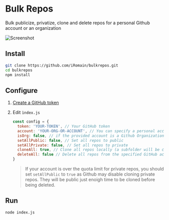 # Bulk Repos

Bulk publicize, privatize, clone and delete repos for a personal Github account or an organization

![Screenshot](https://user-images.githubusercontent.com/3155568/68415503-19210180-01c5-11ea-96ba-b5a99eb452ac.png)

## Install

```sh
git clone https://github.com/iRomain/bulkrepos.git
cd bulkrepos
npm install
```

## Configure

1. [Create a GitHub token](https://github.com/settings/tokens/new?scopes=delete_repo,repo&description=Bulk%20Repos)

2. Edit `ìndex.js`

   ```js
   const config = {
     token: 'YOUR-TOKEN', // Your GitHub token
     account: 'YOUR-ORG-OR-ACCOUNT', // You can specify a personal account or an org account
     isOrg: false, // if the provided account is a Github Organization, set this to true
     setAllPublic: false, // Set all repos to public
     setAllPrivate: false, // Set all repos to private
     cloneAll: true, // Clone all repos locally (a subfolder will be created in the current directory)
     deleteAll: false // Delete all repos from the specified GitHub account
   }
   ```

   > If your account is over the quota limit for private repos, you should set `setAllPublic` to `true` as Github may disable cloning private repos. They will be public just enoigh time to be cloned before being deleted.

## Run

```sh
node index.js
```

